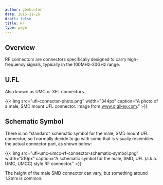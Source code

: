 ```yaml
---
author: gbmhunter
date: 2015-11-26
draft: false
title: RF
type: page
---
```


## Overview

RF connectors are connectors specifically designed to carry high-frequency signals, typically in the 100MHz-30GHz range.

## U.FL

Also known as UMC or XFL connectors.

{{< img src="ufl-connector-photo.png" width="344px" caption="A photo of a male, SMD mount UFL connector. Image from www.digikey.com."  >}}

## Schematic Symbol

There is no "standard" schematic symbol for the male, SMD mount UFL connector, so I normally decide to go with some that is visually resembles the actual connector part, as shown below:

{{< img src="ufl-umc-umcc-rf-connector-schematic-symbol.png" width="510px" caption="A schematic symbol for the male, SMD, UFL (a.k.a. UMC, UMCC) style RF connector."  >}}

The height of the male SMD connector can vary, but something around 1.2mm is common.
